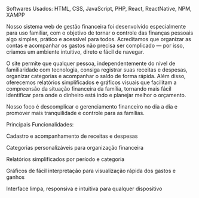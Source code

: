 Softwares Usados: HTML, CSS, JavaScript, PHP, React, ReactNative, NPM, XAMPP


Nosso sistema web de gestão financeira foi desenvolvido especialmente para uso familiar, com o objetivo de tornar o controle das finanças pessoais algo simples, prático e acessível para todos. Acreditamos que organizar as contas e acompanhar os gastos não precisa ser complicado — por isso, criamos um ambiente intuitivo, direto e fácil de navegar.

O site permite que qualquer pessoa, independentemente do nível de familiaridade com tecnologia, consiga registrar suas receitas e despesas, organizar categorias e acompanhar o saldo de forma rápida. Além disso, oferecemos relatórios simplificados e gráficos visuais que facilitam a compreensão da situação financeira da família, tornando mais fácil identificar para onde o dinheiro está indo e planejar melhor o orçamento.

Nosso foco é descomplicar o gerenciamento financeiro no dia a dia e promover mais tranquilidade e controle para as famílias.

Principais Funcionalidades:

Cadastro e acompanhamento de receitas e despesas

Categorias personalizáveis para organização financeira

Relatórios simplificados por período e categoria

Gráficos de fácil interpretação para visualização rápida dos gastos e ganhos

Interface limpa, responsiva e intuitiva para qualquer dispositivo
